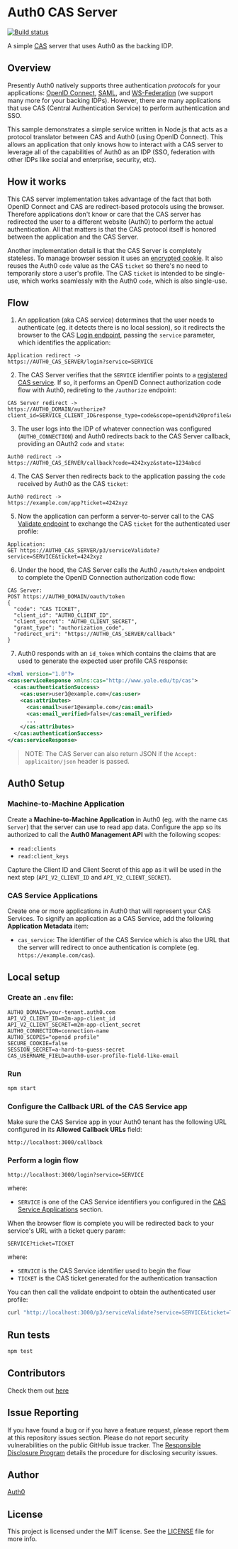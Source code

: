 # Auth0 CAS Server

[![Build status](https://travis-ci.org/auth0-samples/auth0-cas-server.svg?branch=master)](https://travis-ci.org/auth0-samples/auth0-cas-server)

A simple [CAS](https://en.m.wikipedia.org/wiki/Central_Authentication_Service) server that uses Auth0 as the backing IDP.

## Overview

Presently Auth0 natively supports three authentication _protocols_ for your applications: [OpenID Connect](https://auth0.com/docs/protocols/oidc), [SAML](https://auth0.com/docs/protocols/saml), and [WS-Federation](https://auth0.com/docs/protocols/ws-fed) (we support many more for your backing IDPs). However, there are many applications that use CAS (Central Authentication Service) to perform authentication and SSO.

This sample demonstrates a simple service written in Node.js that acts as a protocol translator between CAS and Auth0 (using OpenID Connect). This allows an application that only knows how to interact with a CAS server to leverage all of the capabilities of Auth0 as an IDP (SSO, federation with other IDPs like social and enterprise, security, etc).

## How it works

This CAS server implementation takes advantage of the fact that both OpenID Connect and CAS are redirect-based protocols using the browser. Therefore applications don't know or care that the CAS server has redirected the user to a different website (Auth0) to perform the actual authentication. All that matters is that the CAS protocol itself is honored between the application and the CAS Server.

Another implementation detail is that the CAS Server is completely stateless. To manage browser session it uses an [encrypted cookie](https://github.com/mozilla/node-client-sessions). It also reuses the Auth0 `code` value as the CAS `ticket` so there's no need to temporarily store a user's profile. The CAS `ticket` is intended to be single-use, which works seamlessly with the Auth0 `code`, which is also single-use.

## Flow

1. An application (aka CAS service) determines that the user needs to authenticate (eg. it detects there is no local session), so it redirects the browser to the CAS [Login endpoint](https://apereo.github.io/cas/4.2.x/protocol/CAS-Protocol-Specification.html#login-as-credential-requestor), passing the `service` parameter, which identifies the application:  

  ```
  Application redirect ->
  https://AUTH0_CAS_SERVER/login?service=SERVICE
  ```

2. The CAS Server verifies that the `SERVICE` identifier points to a [registered CAS service](#cas-service-clients). If so, it performs an OpenID Connect authorization code flow with Auth0, redireting to the `/authorize` endpoint:  

  ```
  CAS Server redirect ->
  https://AUTH0_DOMAIN/authorize?client_id=SERVICE_CLIENT_ID&response_type=code&scope=openid%20profile&redirect_uri=https://AUTH0_CAS_SERVER/callback&connection=AUTH0_CONNECTION&state=1234abcd
  ```

3. The user logs into the IDP of whatever connection was configured (`AUTH0_CONNECTION`) and Auth0 redirects back to the CAS Server callback, providing an OAuth2 `code` and `state`:  

  ```
  Auth0 redirect ->
  https://AUTH0_CAS_SERVER/callback?code=4242xyz&state=1234abcd
  ```

4. The CAS Server then redirects back to the application passing the `code` received by Auth0 as the CAS `ticket`:  

  ```
  Auth0 redirect ->
  https://example.com/app?ticket=4242xyz
  ```

5. Now the application can perform a server-to-server call to the CAS [Validate endpoint](https://apereo.github.io/cas/4.2.x/protocol/CAS-Protocol-Specification.html#p3servicevalidate-cas-30) to exchange the CAS `ticket` for the authenticated user profile:  

  ```
  Application:
  GET https://AUTH0_CAS_SERVER/p3/serviceValidate?service=SERVICE&ticket=4242xyz
  ```

6. Under the hood, the CAS Server calls the Auth0 `/oauth/token` endpoint to complete the OpenID Connection authorization code flow:  

  ```
  CAS Server:
  POST https://AUTH0_DOMAIN/oauth/token
  {
    "code": "CAS TICKET",
    "client_id": "AUTH0_CLIENT_ID",
    "client_secret": "AUTH0_CLIENT_SECRET",
    "grant_type": "authorization_code",
    "redirect_uri": "https://AUTH0_CAS_SERVER/callback"
  }
  ```

7. Auth0 responds with an `id_token` which contains the claims that are used to generate the expected user profile CAS response:  

  ```xml
  <?xml version="1.0"?>
  <cas:serviceResponse xmlns:cas="http://www.yale.edu/tp/cas">
    <cas:authenticationSuccess>
      <cas:user>user1@example.com</cas:user>
      <cas:attributes>
        <cas:email>user1@example.com</cas:email>
        <cas:email_verified>false</cas:email_verified>
        ...
      </cas:attributes>
    </cas:authenticationSuccess>
  </cas:serviceResponse>
  ```

  > NOTE: The CAS Server can also return JSON if the `Accept: applicaiton/json` header is passed.

## Auth0 Setup

### Machine-to-Machine Application

Create a **Machine-to-Machine Application** in Auth0 (eg. with the name `CAS Server`) that the server can use to read app data. Configure the app so its authorized to call the **Auth0 Management API** with the following scopes:

* `read:clients`
* `read:client_keys`

Capture the Client ID and Client Secret of this app as it will be used in the next step (`API_V2_CLIENT_ID` and `API_V2_CLIENT_SECRET`).

### CAS Service Applications

Create one or more applications in Auth0 that will represent your CAS Services. To signify an application as a CAS Service, add the following **Application Metadata** item:

* `cas_service`: The identifier of the CAS Service which is also the URL that the server will redirect to once authentication is complete (eg. `https://example.com/cas`).

## Local setup

### Create an `.env` file:
```
AUTH0_DOMAIN=your-tenant.auth0.com
API_V2_CLIENT_ID=m2m-app-client_id
API_V2_CLIENT_SECRET=m2m-app-client_secret
AUTH0_CONNECTION=connection-name
AUTH0_SCOPES="openid profile"
SECURE_COOKIE=false
SESSION_SECRET=a-hard-to-guess-secret
CAS_USERNAME_FIELD=auth0-user-profile-field-like-email
```

### Run
```sh
npm start
```

### Configure the Callback URL of the CAS Service app

Make sure the CAS Service app in your Auth0 tenant has the following URL configured in its **Allowed Callback URLs** field:

```
http://localhost:3000/callback
```

### Perform a login flow

```
http://localhost:3000/login?service=SERVICE
```

where:
* `SERVICE` is one of the CAS Service identifiers you configured in the [CAS Service Applications](#cas-service-application) section.

When the browser flow is complete you will be redirected back to your service's URL with a ticket query param:

```
SERVICE?ticket=TICKET
```

where:
* `SERVICE` is the CAS Service identifier used to begin the flow
* `TICKET` is the CAS ticket generated for the authentication transaction

You can then call the validate endpoint to obtain the authenticated user profile:

```sh
curl "http://localhost:3000/p3/serviceValidate?service=SERVICE&ticket=TICKET"
```

## Run tests

```sh
npm test
```

## Contributors

Check them out [here](https://github.com/auth0-samples/auth0-cas-server/graphs/contributors)

## Issue Reporting

If you have found a bug or if you have a feature request, please report them at this repository issues section. Please do not report security vulnerabilities on the public GitHub issue tracker. The [Responsible Disclosure Program](https://auth0.com/whitehat) details the procedure for disclosing security issues.

## Author

[Auth0](https://auth0.com)

## License

This project is licensed under the MIT license. See the [LICENSE](LICENSE) file for more info.
